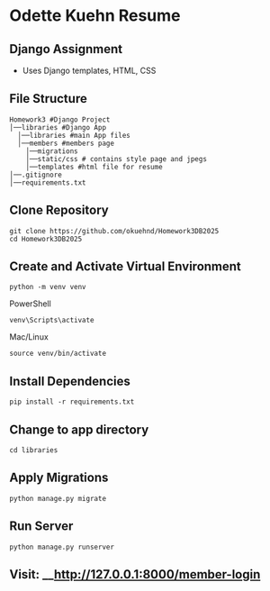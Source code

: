 # Odette Kuehn Resume
## Django Assignment

- Uses Django templates, HTML, CSS

## File Structure
```
Homework3 #Django Project
│──libraries #Django App
  │──libraries #main App files
  │──members #members page
    │──migrations
    │──static/css # contains style page and jpegs
    │──templates #html file for resume
│──.gitignore
│──requirements.txt

```

## Clone Repository
```
git clone https://github.com/okuehnd/Homework3DB2025
cd Homework3DB2025
```

## Create and Activate Virtual Environment
```
python -m venv venv
```
PowerShell
```
venv\Scripts\activate
```
Mac/Linux
```
source venv/bin/activate
```
## Install Dependencies
```
pip install -r requirements.txt
```
## Change to app directory
```
cd libraries
```
## Apply Migrations
```
python manage.py migrate
```

## Run Server
```
python manage.py runserver
```
## Visit: __http://127.0.0.1:8000/member-login
